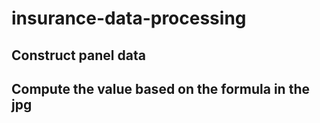 # insurance-data-processing

## Construct panel data

## Compute the value based on the formula in the jpg
